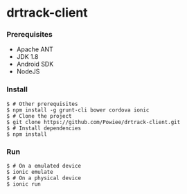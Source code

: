 # drtrack-client

### Prerequisites
* Apache ANT
* JDK 1.8
* Android SDK
* NodeJS

### Install
```
$ # Other prerequisites
$ npm install -g grunt-cli bower cordova ionic
$ # Clone the project
$ git clone https://github.com/Powiee/drtrack-client.git
$ # Install dependencies
$ npm install
```

### Run
```
$ # On a emulated device
$ ionic emulate
$ # On a physical device
$ ionic run
